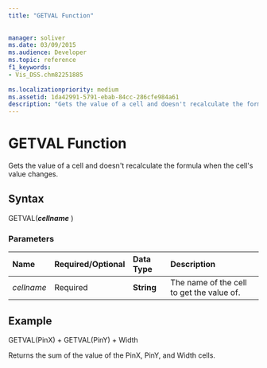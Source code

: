```yaml
---
title: "GETVAL Function"
 
 
manager: soliver
ms.date: 03/09/2015
ms.audience: Developer
ms.topic: reference
f1_keywords:
- Vis_DSS.chm82251885
 
ms.localizationpriority: medium
ms.assetid: 1da42991-5791-ebab-84cc-286cfe984a61
description: "Gets the value of a cell and doesn't recalculate the formula when the cell's value changes."
---
```


# GETVAL Function

Gets the value of a cell and doesn't recalculate the formula when the cell's value changes.
  
## Syntax

GETVAL(***cellname*** )
  
### Parameters

|**Name**|**Required/Optional**|**Data Type**|**Description**|
|:-----|:-----|:-----|:-----|
| *cellname* <br/> |Required  <br/> |**String** <br/> |The name of the cell to get the value of. |

## Example

GETVAL(PinX) + GETVAL(PinY) + Width
  
Returns the sum of the value of the PinX, PinY, and Width cells.
  
